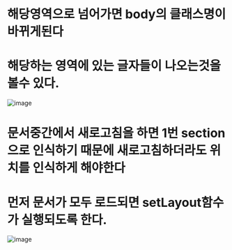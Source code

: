 # 해당영역으로 넘어가면 body의 클래스명이 바뀌게된다 
# 해당하는 영역에 있는 글자들이 나오는것을 볼수 있다. 

![image](https://github.com/understanding963852/app-clone1/assets/60366769/1872d631-cb2b-49eb-89f0-184deca65e66)

# 문서중간에서 새로고침을 하면 1번 section으로 인식하기 때문에 새로고침하더라도 위치를 인식하게 해야한다

# 먼저 문서가 모두 로드되면 setLayout함수가 실행되도록 한다.  
![image](https://github.com/understanding963852/app-clone1/assets/60366769/f470522a-5d3d-4932-95e6-0ce131993fb4)

